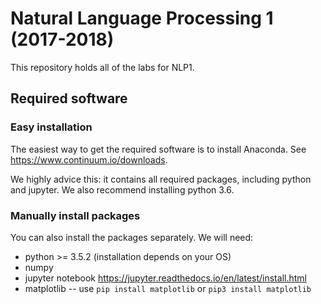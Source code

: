 # Natural Language Processing 1 (2017-2018)

This repository holds all of the labs for NLP1.

## Required software

### Easy installation

The easiest way to get the required software is to install Anaconda. See https://www.continuum.io/downloads.

We highly advice this: it contains all required packages, including python and jupyter. We also recommend installing python 3.6.

### Manually install packages

You can also install the packages separately. We will need:

* python >= 3.5.2  (installation depends on your OS)
* numpy
* jupyter notebook https://jupyter.readthedocs.io/en/latest/install.html
* matplotlib -- use `pip install matplotlib` or `pip3 install matplotlib`
